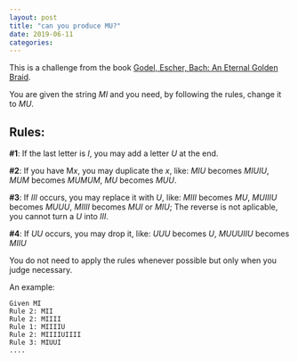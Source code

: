 ```yaml
---
layout: post
title: "can you produce MU?"
date: 2019-06-11
categories:
---
```


This is a challenge from the book [Godel, Escher, Bach: An Eternal Golden Braid](https://www.amazon.com.br/Godel-Escher-Bach-Eternal-Golden/dp/0465026567).

You are given the string *MI* and you need, by following the rules, change it to *MU*.

## Rules:

**#1**: If the last letter is *I*, you may add a letter *U* at the end.

**#2**: If you have M*x*, you may duplicate the *x*, like: *MIU* becomes *MIUIU*, *MUM* becomes *MUMUM*, *MU* becomes *MUU*.

**#3**: If *III* occurs, you may replace it with *U*, like: *MIII* becomes *MU*, *MUIIIU* becomes *MUUU*, *MIIII* becomes *MUI* or *MIU*; The reverse is not aplicable, you cannot turn a *U* into *III*.

**#4**: If *UU* occurs, you may drop it, like: *UUU* becomes *U*, *MUUUIIU* becomes *MIIU*

You do not need to apply the rules whenever possible but only when you judge necessary.

An example:

```
Given MI
Rule 2: MII
Rule 2: MIIII
Rule 1: MIIIIU
Rule 2: MIIIIUIIII
Rule 3: MIUUI
....
```
